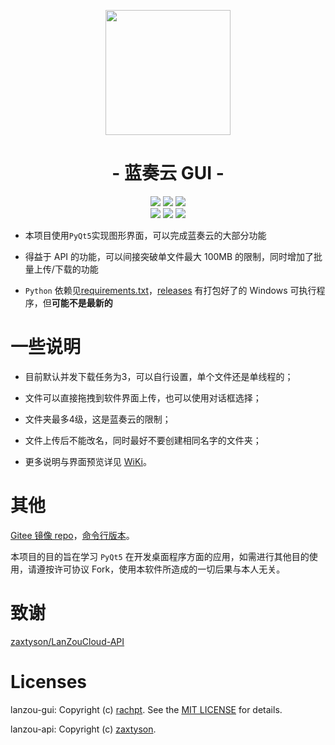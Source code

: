 <p align="center">
<img src="https://pc.woozooo.com/img/logo2.gif" width="200">
</p>

<h1 align="center">- 蓝奏云 GUI -</h1>

<p align="center">
<img src="https://img.shields.io/badge/support-Windows-blue?logo=Windows">
<img src="https://img.shields.io/badge/support-Linux-yellow?logo=Linux">
<img src="https://img.shields.io/badge/support-MacOS-green?logo=apple">
<br />
<img src="https://img.shields.io/github/v/release/rachpt/lanzou-gui.svg?logo=iCloud">
<img src="https://img.shields.io/github/last-commit/rachpt/lanzou-gui.svg">
<img src="https://img.shields.io/github/downloads/rachpt/lanzou-gui/total.svg">
</p>

- 本项目使用`PyQt5`实现图形界面，可以完成蓝奏云的大部分功能

- 得益于 API 的功能，可以间接突破单文件最大 100MB 的限制，同时增加了批量上传/下载的功能

- `Python` 依赖见[requirements.txt](https://github.com/rachpt/lanzou-gui/blob/master/requirements.txt)，[releases](https://github.com/rachpt/lanzou-gui/releases) 有打包好了的 Windows 可执行程序，但**可能不是最新的**


# 一些说明
- 目前默认并发下载任务为3，可以自行设置，单个文件还是单线程的；

- 文件可以直接拖拽到软件界面上传，也可以使用对话框选择；

- 文件夹最多4级，这是蓝奏云的限制；

- 文件上传后不能改名，同时最好不要创建相同名字的文件夹；

- 更多说明与界面预览详见 [WiKi](https://github.com/rachpt/lanzou-gui/wiki)。


# 其他

[Gitee 镜像 repo](https://gitee.com/rachpt/lanzou-gui)，[命令行版本](https://github.com/zaxtyson/LanZouCloud-CMD)。

本项目的目的旨在学习 `PyQt5` 在开发桌面程序方面的应用，如需进行其他目的使用，请遵按许可协议 Fork，使用本软件所造成的一切后果与本人无关。

# 致谢

[zaxtyson/LanZouCloud-API](https://github.com/zaxtyson/LanZouCloud-API)


# Licenses

lanzou-gui: Copyright (c) [rachpt](https://gitee.com/rachpt/). See the [MIT LICENSE](https://github.com/rachpt/lanzou-gui/blob/master/LICENSE) for details.

lanzou-api: Copyright (c) [zaxtyson](https://github.com/zaxtyson/).
